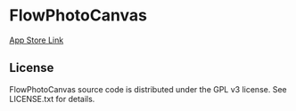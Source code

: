 FlowPhotoCanvas
===========
<a href="https://itunes.apple.com/us/app/furofotokanbasu-hua-xiang/id1028792639">App Store Link</a>


License
-------
FlowPhotoCanvas source code is distributed under the GPL v3 license.  See LICENSE.txt for details.